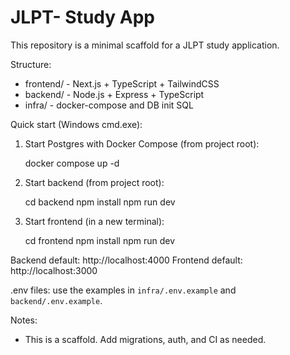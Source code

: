 # JLPT- Study App

This repository is a minimal scaffold for a JLPT study application.

Structure:
- frontend/  - Next.js + TypeScript + TailwindCSS
- backend/   - Node.js + Express + TypeScript
- infra/     - docker-compose and DB init SQL

Quick start (Windows cmd.exe):

1) Start Postgres with Docker Compose (from project root):

    docker compose up -d

2) Start backend (from project root):

    cd backend
    npm install
    npm run dev

3) Start frontend (in a new terminal):

    cd frontend
    npm install
    npm run dev

Backend default: http://localhost:4000
Frontend default: http://localhost:3000

.env files: use the examples in `infra/.env.example` and `backend/.env.example`.

Notes:
- This is a scaffold. Add migrations, auth, and CI as needed.
